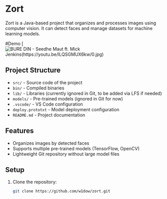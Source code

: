 # Zort

Zort is a Java-based project that organizes and processes images using computer vision. It can detect faces and manage datasets for machine learning models.

#Demo
[![BURE DIN - Seedhe Maut ft. Mick Jenkins(https://youtu.be/lLQSGMUX6kw/0.jpg)](https://youtu.be/lLQSGMUX6kw)


## Project Structure

- `src/` - Source code of the project
- `bin/` - Compiled binaries
- `lib/` - Libraries (currently ignored in Git, to be added via LFS if needed)
- `models/` - Pre-trained models (ignored in Git for now)
- `.vscode/` - VS Code configuration
- `deploy.prototxt` - Model deployment configuration
- `README.md` - Project documentation

## Features

- Organizes images by detected faces
- Supports multiple pre-trained models (TensorFlow, OpenCV)
- Lightweight Git repository without large model files

## Setup

1. Clone the repository:
   ```bash
   git clone https://github.com/w1dow/zort.git
